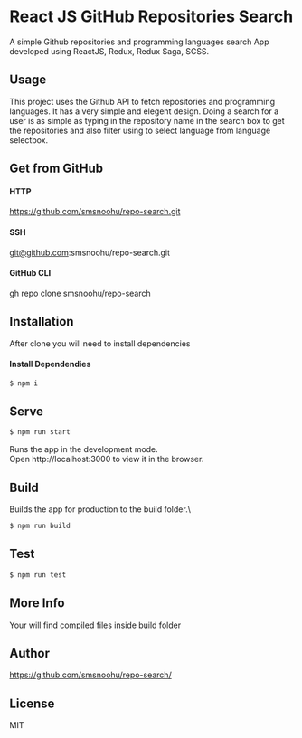 # React JS GitHub Repositories Search

A simple Github repositories and programming languages search App developed using ReactJS, Redux, Redux Saga, SCSS.

## Usage

This project uses the Github API to fetch repositories and programming languages. It has a very simple and elegent design. Doing a search for a user is as simple as typing in the repository name in the search box to get the repositories and also filter using to select language from language selectbox.

## Get from GitHub

#### HTTP

https://github.com/smsnoohu/repo-search.git

#### SSH

git@github.com:smsnoohu/repo-search.git

#### GitHub CLI

gh repo clone smsnoohu/repo-search

## Installation

After clone you will need to install dependencies

#### Install Dependendies

```sh
$ npm i
```

## Serve

```sh
$ npm run start
```

Runs the app in the development mode.\
Open http://localhost:3000 to view it in the browser.

## Build

Builds the app for production to the build folder.\

```sh
$ npm run build
```

## Test

```sh
$ npm run test
```

## More Info

Your will find compiled files inside build folder

## Author

https://github.com/smsnoohu/repo-search/

## License

MIT
